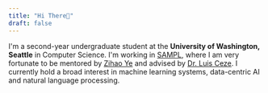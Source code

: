 ```yaml
---
title: "Hi There👋"
draft: false
---
```

I'm a second-year undergraduate student at the **University of Washington, Seattle** in Computer Science. I'm working in [SAMPL](https://sampl.cs.washington.edu/), where I am very fortunate to be mentored by [Zihao Ye](https://homes.cs.washington.edu/~zhye/) and advised by [Dr. Luis Ceze](https://homes.cs.washington.edu/~luisceze/). I currently hold a broad interest in machine learning systems, data-centric AI and natural language processing.
